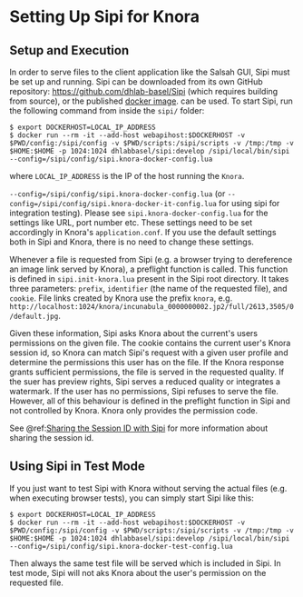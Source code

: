 <!---
Copyright © 2015-2018 the contributors (see Contributors.md).

This file is part of Knora.

Knora is free software: you can redistribute it and/or modify
it under the terms of the GNU Affero General Public License as published
by the Free Software Foundation, either version 3 of the License, or
(at your option) any later version.

Knora is distributed in the hope that it will be useful,
but WITHOUT ANY WARRANTY; without even the implied warranty of
MERCHANTABILITY or FITNESS FOR A PARTICULAR PURPOSE.  See the
GNU Affero General Public License for more details.

You should have received a copy of the GNU Affero General Public
License along with Knora.  If not, see <http://www.gnu.org/licenses/>.
-->

# Setting Up Sipi for Knora

## Setup and Execution

In order to serve files to the client application like the Salsah GUI,
Sipi must be set up and running. Sipi can be downloaded from its own
GitHub repository: <https://github.com/dhlab-basel/Sipi> (which requires
building from source), or the published [docker image](https://hub.docker.com/r/dhlabbasel/sipi/).
can be used. To start Sipi, run the following command from inside the `sipi/`
folder:

```
$ export DOCKERHOST=LOCAL_IP_ADDRESS
$ docker run --rm -it --add-host webapihost:$DOCKERHOST -v $PWD/config:/sipi/config -v $PWD/scripts:/sipi/scripts -v /tmp:/tmp -v $HOME:$HOME -p 1024:1024 dhlabbasel/sipi:develop /sipi/local/bin/sipi --config=/sipi/config/sipi.knora-docker-config.lua
```

where `LOCAL_IP_ADDRESS` is the IP of the host running the `Knora`.

`--config=/sipi/config/sipi.knora-docker-config.lua` (or `--config=/sipi/config/sipi.knora-docker-it-config.lua` for
using sipi for integration testing). Please see `sipi.knora-docker-config.lua` for the settings like URL, port number
etc. These settings need to be set accordingly in Knora's `application.conf`. If you use the default settings both in
Sipi and Knora, there is no need to change these settings.

Whenever a file is requested from Sipi (e.g. a browser trying to
dereference an image link served by Knora), a preflight function is
called. This function is defined in `sipi.init-knora.lua` present in the
Sipi root directory. It takes three parameters: `prefix`, `identifier`
(the name of the requested file), and `cookie`. File links created by
Knora use the prefix `knora`, e.g.
`http://localhost:1024/knora/incunabula_0000000002.jp2/full/2613,3505/0/default.jpg`.

Given these information, Sipi asks Knora about the current's users
permissions on the given file. The cookie contains the current user's
Knora session id, so Knora can match Sipi's request with a given user
profile and determine the permissions this user has on the file. If the
Knora response grants sufficient permissions, the file is served in the
requested quality. If the suer has preview rights, Sipi serves a reduced
quality or integrates a watermark. If the user has no permissions, Sipi
refuses to serve the file. However, all of this behaviour is defined in
the preflight function in Sipi and not controlled by Knora. Knora only
provides the permission code.

See @ref:[Sharing the Session ID with Sipi](sipi-and-knora.md#sharing-the-session-id-with-sipi) for more
information about sharing the session id.

## Using Sipi in Test Mode

If you just want to test Sipi with Knora without serving the actual
files (e.g. when executing browser tests), you can simply start Sipi
like this:

```
$ export DOCKERHOST=LOCAL_IP_ADDRESS
$ docker run --rm -it --add-host webapihost:$DOCKERHOST -v $PWD/config:/sipi/config -v $PWD/scripts:/sipi/scripts -v /tmp:/tmp -v $HOME:$HOME -p 1024:1024 dhlabbasel/sipi:develop /sipi/local/bin/sipi --config=/sipi/config/sipi.knora-docker-test-config.lua
```

Then always the same test file will be served which is included in Sipi. In test mode, Sipi will
not aks Knora about the user's permission on the requested file.
